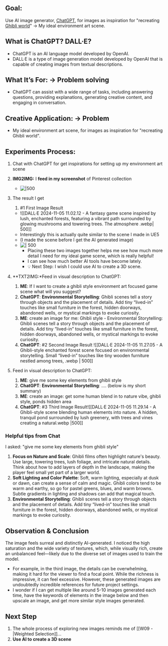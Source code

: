 ## Goal:
Use AI image generator, [ChatGPT](https://chatgpt.com/), for images as inspiration for "recreating [Ghibli world](https://en.wikipedia.org/wiki/Studio_Ghibli)" -> My ideal environment art scene.

## What is ChatGPT? DALL·E?
- ChatGPT is an AI language model developed by OpenAI.
- DALL·E is a type of image generation model developed by OpenAI that is capable of creating images from textual descriptions.
## What It’s For: → Problem solving
- ChatGPT can assist with a wide range of tasks, including answering questions, providing explanations, generating creative content, and engaging in conversation.
## Creative Application: → Problem
- My ideal environment art scene, for images as inspiration for "recreating Ghibli world".


## Experiments Process:
1. Chat with ChatGPT for get inspirations for setting up my environment art scene
2. **IMG2IMG:** I **feed in my screenshot** of Pinterest collection
	- ![|500](https://i.imgur.com/aDxTvUg.jpeg)

3. The result I get
	1. #1 First Image Result 
	- ![[DALL·E 2024-11-05 11.02.12 - A fantasy game scene inspired by lush, enchanted forests, featuring a vibrant path surrounded by glowing mushrooms and towering trees. The atmosphere .webp| 500]]
	- Interestingly this is actually quite similar to the scene I made in UE5
	- (I made the scene before I get the AI generated image)
	- ![| 500](https://i.imgur.com/CSnyPyx.png)
		- Placing these two images together helps me see how much more detail I need for my ideal game scene, which is really helpful!
		- I can see how much better AI tools have become lately.
		- 💡 Next Step: I wish I could use AI to create a 3D scene. 


4. **TXT2IMG:*Feed in visual description to ChatGPT: 
	1. **ME**: If I want to create a ghibli style environment art focused game scene what will you suggest?
	2. **ChatGPT**: **Environmental Storytelling**: Ghibli scenes tell a story through objects and the placement of details. Add tiny “lived-in” touches like small furniture in the forest, hidden doorways, abandoned wells, or mystical markings to evoke curiosity.
	3. **ME**: create an image for me: Ghibli style - Environmental Storytelling: Ghibli scenes tell a story through objects and the placement of details. Add tiny “lived-in” touches like small furniture in the forest, hidden doorways, abandoned wells, or mystical markings to evoke curiosity.
	4. **ChatGPT**: 
			#2 Second Image Result
			![[DALL·E 2024-11-05 11.27.05 - A Ghibli-style enchanted forest scene focused on environmental storytelling. Small “lived-in” touches like tiny wooden furniture nestled among trees, .webp | 500]]

5. Feed in visual description to ChatGPT: 
	1. **ME**: give me some key elements from ghibli style
	1. **ChatGPT**: **Environmental Storytelling**: .... (below is my short summary)
	2. **ME**: create an image: get some human blend in to nature vibe, ghibli style, ponds hidden area
	3. **ChatGPT**: 
		 #3 Third Image Result![[DALL·E 2024-11-05 11.29.14 - A Ghibli-style scene blending human elements into nature. A hidden, tranquil pond surrounded by lush greenery, with trees and vines creating a natural.webp |500]]

### Helpful tips from Chat
I asked: "give me some key elements from ghibli style"
1. **Focus on Nature and Scale**: Ghibli films often highlight nature's beauty. Use large, towering trees, lush foliage, and intricate natural details. Think about how to add layers of depth in the landscape, making the player feel small yet part of a larger world.
2. **Soft Lighting and Color Palette**: Soft, warm lighting, especially at dusk or dawn, can create a sense of calm and magic. Ghibli colors tend to be warm and earthy, so go for pastel greens, blues, and warm browns. Subtle gradients in lighting and shadows can add that magical touch.
3. **Environmental Storytelling**: Ghibli scenes tell a story through objects and the placement of details. Add tiny “lived-in” touches like small furniture in the forest, hidden doorways, abandoned wells, or mystical markings to evoke curiosity.

## Observation & Conclusion
The image feels surreal and distinctly AI-generated. I noticed the high saturation and the wide variety of textures, which, while visually rich, create an unbalanced feel—likely due to the diverse set of images used to train the model.
- For example, in the third image, the details can be overwhelming, making it hard for the viewer to find a focal point. While the richness is impressive, it can feel excessive. However, these generated images are undoubtedly incredible references for future project settings.
- I wonder if I can get multiple like around 5-10 images generated each time, have the keywords of elements in the image below and then upscale an image, and get more similar style images generated.

## Next Step
1. The whole process of exploring new images reminds me of [[W09 -|Weighted Selection]]...
2. **Use AI to create a 3D scene**
